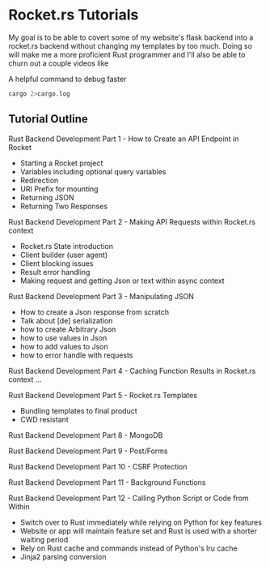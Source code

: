 # Rocket.rs Tutorials

My goal is to be able to covert some of my website's flask backend into a rocket.rs backend without changing my templates by too much.
Doing so will make me a more proficient Rust programmer and I'll also be able to churn out a couple videos like

A helpful command to debug faster

```sh
cargo 2>cargo.log
```

## Tutorial Outline

Rust Backend Development Part 1 - How to Create an API Endpoint in Rocket

- Starting a Rocket project
- Variables including optional query variables
- Redirection
- URI Prefix for mounting
- Returning JSON
- Returning Two Responses

Rust Backend Development Part 2 - Making API Requests within Rocket.rs context

- Rocket.rs State introduction
- Client builder (user agent)
- Client blocking issues
- Result error handling
- Making request and getting Json or text within async context

Rust Backend Development Part 3 - Manipulating JSON

- How to create a Json response from scratch
- Talk about [de] serialization
- how to create Arbitrary Json
- how to use values in Json
- how to add values to Json
- how to error handle with requests

Rust Backend Development Part 4 - Caching Function Results in Rocket.rs context
...

Rust Backend Development Part 5 - Rocket.rs Templates
- Bundling templates to final product
- CWD resistant

Rust Backend Development Part 8 - MongoDB

Rust Backend Development Part 9 - Post/Forms

Rust Backend Development Part 10 - CSRF Protection

Rust Backend Development Part 11 - Background Functions

Rust Backend Development Part 12 - Calling Python Script or Code from Within

- Switch over to Rust immediately while relying on Python for key features
- Website or app will maintain feature set and Rust is used with a shorter waiting period
- Rely on Rust cache and commands instead of Python's lru cache
- Jinja2 parsing conversion
